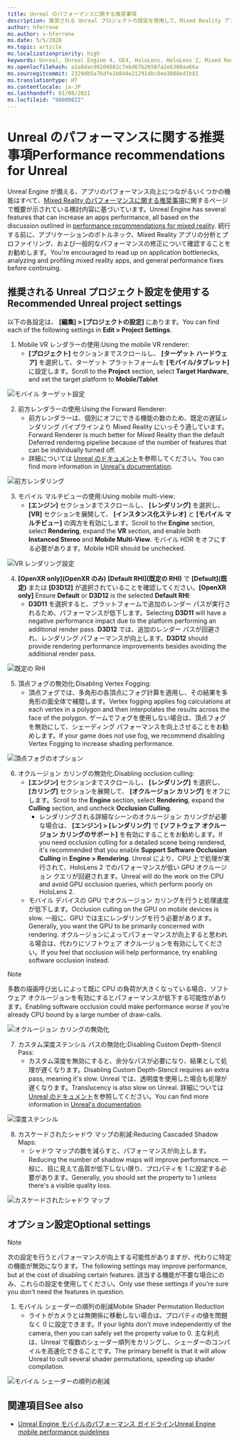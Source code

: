 ```yaml
---
title: Unreal のパフォーマンスに関する推奨事項
description: 推奨される Unreal プロジェクトの設定を使用して、Mixed Reality アプリから最高のパフォーマンスを引き出す方法について説明します。
author: hferrone
ms.author: v-hferrone
ms.date: 5/5/2020
ms.topic: article
ms.localizationpriority: high
keywords: Unreal, Unreal Engine 4, UE4, HoloLens, HoloLens 2, Mixed Reality, パフォーマンス, 最適化, 設定, ドキュメント
ms.openlocfilehash: a1a8dacd0206882c7ebd67b2658fa2e6300aa66a
ms.sourcegitcommit: 2329db5a76dfe1b844e21291dbc8ee3888ed1b81
ms.translationtype: HT
ms.contentlocale: ja-JP
ms.lasthandoff: 01/08/2021
ms.locfileid: "98009822"
---
```

# <a name="performance-recommendations-for-unreal"></a><span data-ttu-id="28b4a-104">Unreal のパフォーマンスに関する推奨事項</span><span class="sxs-lookup"><span data-stu-id="28b4a-104">Performance recommendations for Unreal</span></span>

<span data-ttu-id="28b4a-105">Unreal Engine が備える、アプリのパフォーマンス向上につながるいくつかの機能はすべて、[Mixed Reality のパフォーマンスに関する推奨事項](../platform-capabilities-and-apis/understanding-performance-for-mixed-reality.md)に関するページで概要が示されている検討内容に基づいています。</span><span class="sxs-lookup"><span data-stu-id="28b4a-105">Unreal Engine has several features that can increase an apps performance, all based on the discussion outlined in [performance recommendations for mixed reality](../platform-capabilities-and-apis/understanding-performance-for-mixed-reality.md).</span></span> <span data-ttu-id="28b4a-106">続行する前に、アプリケーションのボトルネック、Mixed Reality アプリの分析とプロファイリング、および一般的なパフォーマンスの修正について確認することをお勧めします。</span><span class="sxs-lookup"><span data-stu-id="28b4a-106">You're encouraged to read up on application bottlenecks, analyzing and profiling mixed reality apps, and general performance fixes before continuing.</span></span>

## <a name="recommended-unreal-project-settings"></a><span data-ttu-id="28b4a-107">推奨される Unreal プロジェクト設定を使用する</span><span class="sxs-lookup"><span data-stu-id="28b4a-107">Recommended Unreal project settings</span></span>

<span data-ttu-id="28b4a-108">以下の各設定は、 **[編集] > [プロジェクトの設定]** にあります。</span><span class="sxs-lookup"><span data-stu-id="28b4a-108">You can find each of the following settings in **Edit > Project Settings**.</span></span>

1. <span data-ttu-id="28b4a-109">Mobile VR レンダラーの使用:</span><span class="sxs-lookup"><span data-stu-id="28b4a-109">Using the mobile VR renderer:</span></span>
    * <span data-ttu-id="28b4a-110">**[プロジェクト]** セクションまでスクロールし、 **[ターゲット ハードウェア]** を選択して、ターゲット プラットフォームを **[モバイル/タブレット]** に設定します。</span><span class="sxs-lookup"><span data-stu-id="28b4a-110">Scroll to the **Project** section, select **Target Hardware**, and set the target platform to **Mobile/Tablet**</span></span>

![モバイル ターゲット設定](images/unreal/performance-recommendations-img-01.png)

2. <span data-ttu-id="28b4a-112">前方レンダラーの使用:</span><span class="sxs-lookup"><span data-stu-id="28b4a-112">Using the Forward Renderer:</span></span> 
    * <span data-ttu-id="28b4a-113">前方レンダラーは、個別にオフにできる機能の数のため、既定の遅延レンダリング パイプラインより Mixed Reality にいっそう適しています。</span><span class="sxs-lookup"><span data-stu-id="28b4a-113">Forward Renderer is much better for Mixed Reality than the default Deferred rendering pipeline because of the number of features that can be individually turned off.</span></span> 
    * <span data-ttu-id="28b4a-114">詳細については [Unreal のドキュメント](https://docs.unrealengine.com/Platforms/VR/DevelopVR/VRPerformance/index.html)を参照してください。</span><span class="sxs-lookup"><span data-stu-id="28b4a-114">You can find more information in [Unreal's documentation](https://docs.unrealengine.com/Platforms/VR/DevelopVR/VRPerformance/index.html).</span></span>

![前方レンダリング](images/unreal/performance-recommendations-img-04.png)

3. <span data-ttu-id="28b4a-116">モバイル マルチビューの使用:</span><span class="sxs-lookup"><span data-stu-id="28b4a-116">Using mobile multi-view:</span></span>
    * <span data-ttu-id="28b4a-117">**[エンジン]** セクションまでスクロールし、 **[レンダリング]** を選択し、 **[VR]** セクションを展開して、 **[インスタンス化ステレオ]** と **[モバイル マルチビュー]** の両方を有効にします。</span><span class="sxs-lookup"><span data-stu-id="28b4a-117">Scroll to the **Engine** section, select **Rendering**, expand the **VR** section, and enable both **Instanced Stereo** and **Mobile Multi-View**.</span></span> <span data-ttu-id="28b4a-118">モバイル HDR をオフにする必要があります。</span><span class="sxs-lookup"><span data-stu-id="28b4a-118">Mobile HDR should be unchecked.</span></span>

![VR レンダリング設定](images/unreal/performance-recommendations-img-03.png)

4. <span data-ttu-id="28b4a-120">**[OpenXR only]\(OpenXR のみ\)** **[Default RHI]\(既定の RHI\)** で **[Default]\(既定\)** または **[D3D12]** が選択されていることを確認してください。</span><span class="sxs-lookup"><span data-stu-id="28b4a-120">**[OpenXR only]** Ensure **Default** or **D3D12** is the selected **Default RHI**:</span></span>
    * <span data-ttu-id="28b4a-121">**D3D11** を選択すると、プラットフォームで追加のレンダー パスが実行されるため、パフォーマンスが低下します。</span><span class="sxs-lookup"><span data-stu-id="28b4a-121">Selecting **D3D11** will have a negative performance impact due to the platform performing an additional render pass.</span></span> <span data-ttu-id="28b4a-122">**D3D12** では、追加のレンダー パスが回避され、レンダリング パフォーマンスが向上します。</span><span class="sxs-lookup"><span data-stu-id="28b4a-122">**D3D12** should provide rendering performance improvements besides avoiding the additional render pass.</span></span>

![既定の RHI](images/unreal/performance-recommendations-img-09.png)

5. <span data-ttu-id="28b4a-124">頂点フォグの無効化:</span><span class="sxs-lookup"><span data-stu-id="28b4a-124">Disabling Vertex Fogging:</span></span> 
    * <span data-ttu-id="28b4a-125">頂点フォグでは、多角形の各頂点にフォグ計算を適用し、その結果を多角形の面全体で補間します。</span><span class="sxs-lookup"><span data-stu-id="28b4a-125">Vertex fogging applies fog calculations at each vertex in a polygon and then interpolates the results across the face of the polygon.</span></span> <span data-ttu-id="28b4a-126">ゲームでフォグを使用しない場合は、頂点フォグを無効にして、シェーディング パフォーマンスを向上させることをお勧めします。</span><span class="sxs-lookup"><span data-stu-id="28b4a-126">If your game does not use fog, we recommend disabling Vertex Fogging to increase shading performance.</span></span>

![頂点フォグのオプション](images/unreal/performance-recommendations-img-05.png)

6. <span data-ttu-id="28b4a-128">オクルージョン カリングの無効化:</span><span class="sxs-lookup"><span data-stu-id="28b4a-128">Disabling occlusion culling:</span></span>
    * <span data-ttu-id="28b4a-129">**[エンジン]** セクションまでスクロールし、 **[レンダリング]** を選択し、 **[カリング]** セクションを展開して、 **[オクルージョン カリング]** をオフにします。</span><span class="sxs-lookup"><span data-stu-id="28b4a-129">Scroll to the **Engine** section, select **Rendering**, expand the **Culling** section, and uncheck **Occlusion Culling**.</span></span>
        + <span data-ttu-id="28b4a-130">レンダリングされる詳細なシーンのオクルージョン カリングが必要な場合は、 **[エンジン] > [レンダリング]** で **[ソフトウェア オクルージョン カリングのサポート]** を有効にすることをお勧めします。</span><span class="sxs-lookup"><span data-stu-id="28b4a-130">If you need occlusion culling for a detailed scene being rendered, it's recommended that you enable **Support Software Occlusion Culling** in **Engine > Rendering**.</span></span> <span data-ttu-id="28b4a-131">Unreal により、CPU 上で処理が実行されて、HoloLens 2 でのパフォーマンスが低い GPU オクルージョン クエリが回避されます。</span><span class="sxs-lookup"><span data-stu-id="28b4a-131">Unreal will do the work on the CPU and avoid GPU occlusion queries, which perform poorly on HoloLens 2.</span></span>
    * <span data-ttu-id="28b4a-132">モバイル デバイスの GPU でオクルージョン カリングを行うと処理速度が低下します。</span><span class="sxs-lookup"><span data-stu-id="28b4a-132">Occlusion culling on the GPU on mobile devices is slow.</span></span> <span data-ttu-id="28b4a-133">一般に、GPU では主にレンダリングを行う必要があります。</span><span class="sxs-lookup"><span data-stu-id="28b4a-133">Generally, you want the GPU to be primarily concerned with rendering.</span></span> <span data-ttu-id="28b4a-134">オクルージョンによってパフォーマンスが向上すると思われる場合は、代わりにソフトウェア オクルージョンを有効にしてください。</span><span class="sxs-lookup"><span data-stu-id="28b4a-134">If you feel that occlusion will help performance, try enabling software occlusion instead.</span></span> 

> [!NOTE]
> <span data-ttu-id="28b4a-135">多数の描画呼び出しによって既に CPU の負荷が大きくなっている場合、ソフトウェア オクルージョンを有効にするとパフォーマンスが低下する可能性があります。</span><span class="sxs-lookup"><span data-stu-id="28b4a-135">Enabling software occlusion could make performance worse if you're already CPU bound by a large number of draw-calls.</span></span>

![オクルージョン カリングの無効化](images/unreal/performance-recommendations-img-02.png)

7. <span data-ttu-id="28b4a-137">カスタム深度ステンシル パスの無効化:</span><span class="sxs-lookup"><span data-stu-id="28b4a-137">Disabling Custom Depth-Stencil Pass:</span></span>
    * <span data-ttu-id="28b4a-138">カスタム深度を無効にすると、余分なパスが必要になり、結果として処理が遅くなります。</span><span class="sxs-lookup"><span data-stu-id="28b4a-138">Disabling Custom Depth-Stencil requires an extra pass, meaning it's slow.</span></span> <span data-ttu-id="28b4a-139">Unreal では、透明度を使用した場合も処理が遅くなります。</span><span class="sxs-lookup"><span data-stu-id="28b4a-139">Translucency is also slow on Unreal.</span></span> <span data-ttu-id="28b4a-140">詳細については [Unreal のドキュメント](https://docs.unrealengine.com/Engine/Performance/Guidelines/index.html)を参照してください。</span><span class="sxs-lookup"><span data-stu-id="28b4a-140">You can find more information in [Unreal's documentation](https://docs.unrealengine.com/Engine/Performance/Guidelines/index.html).</span></span>

![深度ステンシル](images/unreal/performance-recommendations-img-06.png)

8. <span data-ttu-id="28b4a-142">カスケードされたシャドウ マップの削減:</span><span class="sxs-lookup"><span data-stu-id="28b4a-142">Reducing Cascaded Shadow Maps:</span></span> 
    * <span data-ttu-id="28b4a-143">シャドウ マップの数を減らすと、パフォーマンスが向上します。</span><span class="sxs-lookup"><span data-stu-id="28b4a-143">Reducing the number of shadow maps will improve performance.</span></span> <span data-ttu-id="28b4a-144">一般に、目に見えて品質が低下しない限り、プロパティを 1 に設定する必要があります。</span><span class="sxs-lookup"><span data-stu-id="28b4a-144">Generally, you should set the property to 1 unless there's a visible quality loss.</span></span> 

![カスケードされたシャドウ マップ](images/unreal/performance-recommendations-img-07.png)

## <a name="optional-settings"></a><span data-ttu-id="28b4a-146">オプション設定</span><span class="sxs-lookup"><span data-stu-id="28b4a-146">Optional settings</span></span>

> [!NOTE]
> <span data-ttu-id="28b4a-147">次の設定を行うとパフォーマンスが向上する可能性がありますが、代わりに特定の機能が無効になります。</span><span class="sxs-lookup"><span data-stu-id="28b4a-147">The following settings may improve performance, but at the cost of disabling certain features.</span></span> <span data-ttu-id="28b4a-148">該当する機能が不要な場合にのみ、これらの設定を使用してください。</span><span class="sxs-lookup"><span data-stu-id="28b4a-148">Only use these settings if you're sure you don't need the features in question.</span></span>

1. <span data-ttu-id="28b4a-149">モバイル シェーダーの順列の削減</span><span class="sxs-lookup"><span data-stu-id="28b4a-149">Mobile Shader Permutation Reduction</span></span>
    * <span data-ttu-id="28b4a-150">ライトがカメラとは無関係に移動しない場合は、プロパティの値を問題なく 0 に設定できます。</span><span class="sxs-lookup"><span data-stu-id="28b4a-150">If your lights don't move independently of the camera, then you can safely set the property value to 0.</span></span> <span data-ttu-id="28b4a-151">主な利点は、Unreal で複数のシェーダー順列をカリングし、シェーダーのコンパイルを高速化できることです。</span><span class="sxs-lookup"><span data-stu-id="28b4a-151">The primary benefit is that it will allow Unreal to cull several shader permutations, speeding up shader compilation.</span></span>

![モバイル シェーダーの順列の削減](images/unreal/performance-recommendations-img-08.png)

## <a name="see-also"></a><span data-ttu-id="28b4a-153">関連項目</span><span class="sxs-lookup"><span data-stu-id="28b4a-153">See also</span></span>

* [<span data-ttu-id="28b4a-154">Unreal Engine モバイルのパフォーマンス ガイドライン</span><span class="sxs-lookup"><span data-stu-id="28b4a-154">Unreal Engine mobile performance guidelines</span></span>]( https://docs.unrealengine.com/Platforms/Mobile/Performance/index.html)